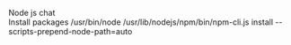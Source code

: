 Node js chat<br>
Install packages /usr/bin/node /usr/lib/nodejs/npm/bin/npm-cli.js install --scripts-prepend-node-path=auto
